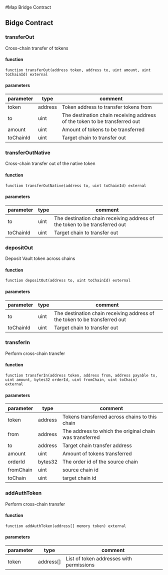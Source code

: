 #Map Bridge Contract

## Bidge Contract
### transferOut
Cross-chain transfer of tokens

#### function
```solidity
function transferOut(address token, address to, uint amount, uint toChainId) external
```
#### parameters

| parameter| type   | comment |
| -------- | ------ | ------- |
| token    | address| Token address to transfer tokens from|
| to       | uint | The destination chain receiving address of the token to be transferred out |
| amount   | uint | Amount of tokens to be transferred |
| toChainId| uint | Target chain to transfer out |

### transferOutNative
Cross-chain transfer out of the native token

#### function

```solidity
function transferOutNative(address to, uint toChainId) external
```
#### parameters

| parameter| type   | comment |
| -------- | ------ | ------- |
| to       | uint | The destination chain receiving address of the token to be transferred out |
| toChainId| uint | Target chain to transfer out |


### depositOut
Deposit Vault token across chains

#### function

```solidity
function depositOut(address to, uint toChainId) external
```
#### parameters

| parameter| type   | comment |
| -------- | ------ | ------- |
| to       | uint | The destination chain receiving address of the token to be transferred out |
| toChainId| uint | Target chain to transfer out |



### transferIn

Perform cross-chain transfer

#### function

```solidity
function transferIn(address token, address from, address payable to, uint amount, bytes32 orderId, uint fromChain, uint toChain)
external
```
#### parameters

| parameter| type   | comment |
| -------- | ------ | ------- |
| token    | address| Tokens transferred across chains to this chain|
| from     | address | The address to which the original chain was transferred |
| to       | address | Target chain transfer address |
| amount   | uint | Amount of tokens transferred |
| orderId  | bytes32 | The order id of the source chain |
| fromChain| uint | source chain id |
| toChain  | uint | target chain id|


### addAuthToken

Perform cross-chain transfer

#### function

```solidity
function addAuthToken(address[] memory token) external
```
#### parameters

| parameter| type   | comment |
| -------- | ------ | ------- |
| token    | address[]| List of token addresses with permissions


